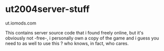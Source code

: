 # ut2004server-stuff
ut.iomods.com


This contains server source code that i found freely online, but it's obviously not -free-, i personally own a copy of the game and i guess you need to as well to use this ? who knows, in fact, who cares.


